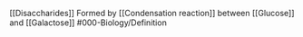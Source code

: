 [[Disaccharides]]
Formed by [[Condensation reaction]] between [[Glucose]] and [[Galactose]]
#000-Biology/Definition 